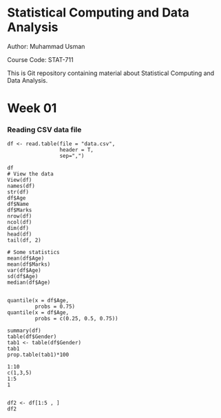 # Statistical Computing and Data Analysis

Author: Muhammad Usman

Course Code: STAT-711

This is Git repository containing material about Statistical Computing and Data Analysis.

# Week 01
### Reading CSV data file
```{r}
df <- read.table(file = "data.csv",
                 header = T,
                 sep=",")

df
# View the data
View(df)
names(df)
str(df)
df$Age
df$Name
df$Marks
nrow(df)
ncol(df)
dim(df)
head(df)
tail(df, 2)

# Some statistics
mean(df$Age)
mean(df$Marks)
var(df$Age)
sd(df$Age)
median(df$Age)


quantile(x = df$Age, 
         probs = 0.75)
quantile(x = df$Age, 
         probs = c(0.25, 0.5, 0.75))

summary(df)
table(df$Gender)
tab1 <- table(df$Gender)
tab1
prop.table(tab1)*100

1:10
c(1,3,5)
1:5
1


df2 <- df[1:5 , ]
df2
```
